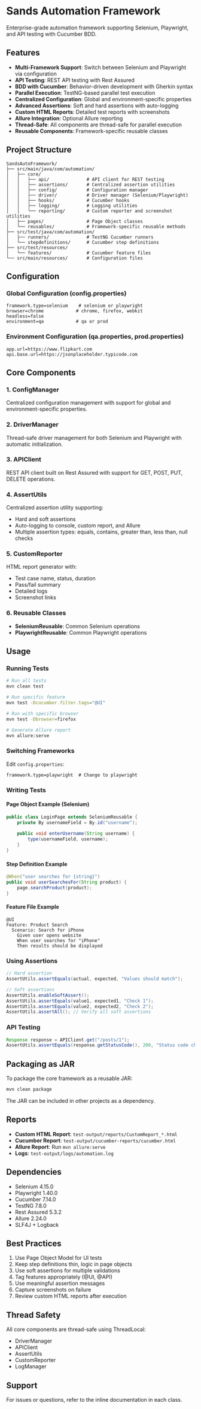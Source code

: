 # Sands Automation Framework

Enterprise-grade automation framework supporting Selenium, Playwright, and API testing with Cucumber BDD.

## Features

- **Multi-Framework Support**: Switch between Selenium and Playwright via configuration
- **API Testing**: REST API testing with Rest Assured
- **BDD with Cucumber**: Behavior-driven development with Gherkin syntax
- **Parallel Execution**: TestNG-based parallel test execution
- **Centralized Configuration**: Global and environment-specific properties
- **Advanced Assertions**: Soft and hard assertions with auto-logging
- **Custom HTML Reports**: Detailed test reports with screenshots
- **Allure Integration**: Optional Allure reporting
- **Thread-Safe**: All components are thread-safe for parallel execution
- **Reusable Components**: Framework-specific reusable classes

## Project Structure

```
SandsAutoFramework/
├── src/main/java/com/automation/
│   ├── core/
│   │   ├── api/              # API client for REST testing
│   │   ├── assertions/       # Centralized assertion utilities
│   │   ├── config/           # Configuration manager
│   │   ├── driver/           # Driver manager (Selenium/Playwright)
│   │   ├── hooks/            # Cucumber hooks
│   │   ├── logging/          # Logging utilities
│   │   └── reporting/        # Custom reporter and screenshot utilities
│   ├── pages/                # Page Object classes
│   └── reusables/            # Framework-specific reusable methods
├── src/test/java/com/automation/
│   ├── runners/              # TestNG Cucumber runners
│   └── stepdefinitions/      # Cucumber step definitions
├── src/test/resources/
│   └── features/             # Cucumber feature files
└── src/main/resources/       # Configuration files

```

## Configuration

### Global Configuration (config.properties)
```properties
framework.type=selenium    # selenium or playwright
browser=chrome            # chrome, firefox, webkit
headless=false
environment=qa            # qa or prod
```

### Environment Configuration (qa.properties, prod.properties)
```properties
app.url=https://www.flipkart.com
api.base.url=https://jsonplaceholder.typicode.com
```

## Core Components

### 1. ConfigManager
Centralized configuration management with support for global and environment-specific properties.

### 2. DriverManager
Thread-safe driver management for both Selenium and Playwright with automatic initialization.

### 3. APIClient
REST API client built on Rest Assured with support for GET, POST, PUT, DELETE operations.

### 4. AssertUtils
Centralized assertion utility supporting:
- Hard and soft assertions
- Auto-logging to console, custom report, and Allure
- Multiple assertion types: equals, contains, greater than, less than, null checks

### 5. CustomReporter
HTML report generator with:
- Test case name, status, duration
- Pass/fail summary
- Detailed logs
- Screenshot links

### 6. Reusable Classes
- **SeleniumReusable**: Common Selenium operations
- **PlaywrightReusable**: Common Playwright operations

## Usage

### Running Tests

```bash
# Run all tests
mvn clean test

# Run specific feature
mvn test -Dcucumber.filter.tags="@UI"

# Run with specific browser
mvn test -Dbrowser=firefox

# Generate Allure report
mvn allure:serve
```

### Switching Frameworks

Edit `config.properties`:
```properties
framework.type=playwright  # Change to playwright
```

### Writing Tests

#### Page Object Example (Selenium)
```java
public class LoginPage extends SeleniumReusable {
    private By usernameField = By.id("username");
    
    public void enterUsername(String username) {
        type(usernameField, username);
    }
}
```

#### Step Definition Example
```java
@When("user searches for {string}")
public void userSearchesFor(String product) {
    page.searchProduct(product);
}
```

#### Feature File Example
```gherkin
@UI
Feature: Product Search
  Scenario: Search for iPhone
    Given user opens website
    When user searches for "iPhone"
    Then results should be displayed
```

### Using Assertions

```java
// Hard assertion
AssertUtils.assertEquals(actual, expected, "Values should match");

// Soft assertions
AssertUtils.enableSoftAssert();
AssertUtils.assertEquals(value1, expected1, "Check 1");
AssertUtils.assertEquals(value2, expected2, "Check 2");
AssertUtils.assertAll(); // Verify all soft assertions
```

### API Testing

```java
Response response = APIClient.get("/posts/1");
AssertUtils.assertEquals(response.getStatusCode(), 200, "Status code check");
```

## Packaging as JAR

To package the core framework as a reusable JAR:

```bash
mvn clean package
```

The JAR can be included in other projects as a dependency.

## Reports

- **Custom HTML Report**: `test-output/reports/CustomReport_*.html`
- **Cucumber Report**: `test-output/cucumber-reports/cucumber.html`
- **Allure Report**: Run `mvn allure:serve`
- **Logs**: `test-output/logs/automation.log`

## Dependencies

- Selenium 4.15.0
- Playwright 1.40.0
- Cucumber 7.14.0
- TestNG 7.8.0
- Rest Assured 5.3.2
- Allure 2.24.0
- SLF4J + Logback

## Best Practices

1. Use Page Object Model for UI tests
2. Keep step definitions thin, logic in page objects
3. Use soft assertions for multiple validations
4. Tag features appropriately (@UI, @API)
5. Use meaningful assertion messages
6. Capture screenshots on failure
7. Review custom HTML reports after execution

## Thread Safety

All core components are thread-safe using ThreadLocal:
- DriverManager
- APIClient
- AssertUtils
- CustomReporter
- LogManager

## Support

For issues or questions, refer to the inline documentation in each class.
